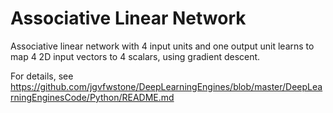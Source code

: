 # Associative Linear Network

Associative linear network with 4 input units and one output unit learns to map 4 2D input vectors to 4 scalars, using gradient descent.  

For details, see https://github.com/jgvfwstone/DeepLearningEngines/blob/master/DeepLearningEnginesCode/Python/README.md
